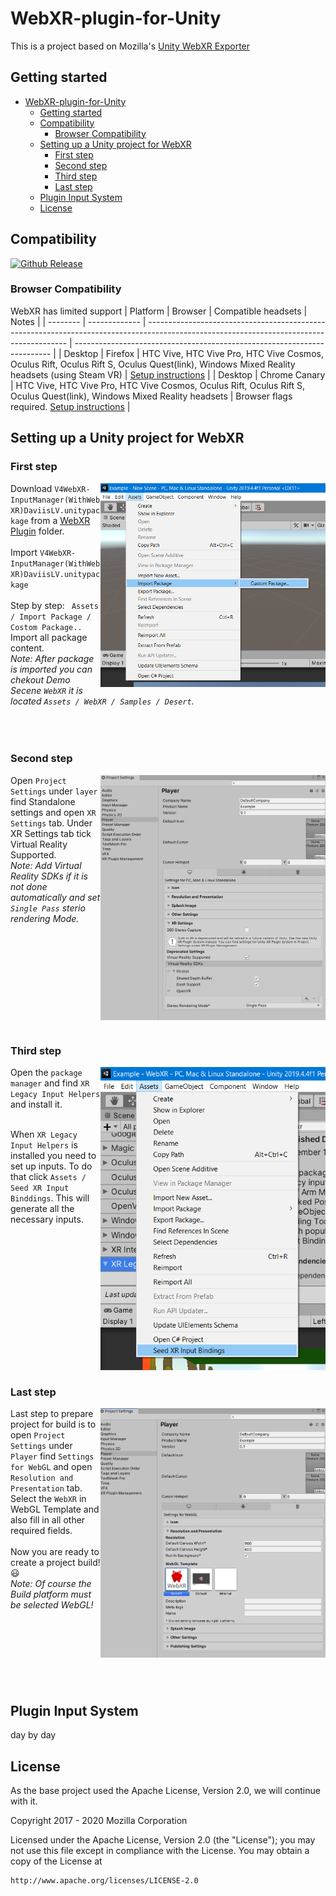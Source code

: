 # WebXR-plugin-for-Unity

This is a project based on Mozilla's [Unity WebXR Exporter](https://github.com/MozillaReality/unity-webxr-export)

## Getting started

- [WebXR-plugin-for-Unity](#webxr-plugin-for-unity)
  - [Getting started](#getting-started)
  - [Compatibility](#compatibility)
    - [Browser Compatibility](#browser-compatibility)
  - [Setting up a Unity project for WebXR](#setting-up-a-unity-project-for-webxr)
    - [First step](#first-step)
    - [Second step](#second-step)
    - [Third step](#third-step)
    - [Last step](#last-step)
  - [Plugin Input System](#plugin-input-system)
  - [License](#license)


## Compatibility

[unity-download]:                 https://unity3d.com/get-unity/download/archive
[unity-version-badge]:            https://img.shields.io/badge/Unity%20Editor%20Version-2019.4.4f1-green.svg
[![Github Release][unity-version-badge]][unity-download]

### Browser Compatibility

WebXR has limited support
| Platform | Browser       | Compatible headsets                                                                                                                      | Notes                                                                    |
| -------- | ------------- | ---------------------------------------------------------------------------------------------------------------------------------------- | ------------------------------------------------------------------------ |
| Desktop  | Firefox       | HTC Vive, HTC Vive Pro, HTC Vive Cosmos, Oculus Rift, Oculus Rift S, Oculus Quest(link), Windows Mixed Reality headsets (using Steam VR) | [Setup instructions](https://webvr.rocks/firefox)                        |
| Desktop  | Chrome Canary | HTC Vive, HTC Vive Pro, HTC Vive Cosmos, Oculus Rift, Oculus Rift S, Oculus Quest(link), Windows Mixed Reality headsets                  | Browser flags required. [Setup instructions](https://webvr.rocks/chrome) |

## Setting up a Unity project for WebXR
### First step

<img align="right" src="https://github.com/viavrarlab/WebXR-plugin-for-Unity/blob/main/WebXR%20Plugin/images/1.png" width="360" >

 Download `V4WebXR-InputManager(WithWebXR)DaviisLV.unitypackage` from a [WebXR Plugin](WebXR%20Plugin/V4WebXR-InputManager(WithWebXR)DaviisLV.unitypackage) folder. <br /><br />
 Import `V4WebXR-InputManager(WithWebXR)DaviisLV.unitypackage`
 <br /><br />
Step by step: ` Assets / Import Package / Costom Package..`
<br />
 Import all package content.
<br />
 *Note: After package is imported you can chekout Demo Secene `WebXR` it is located `Assets / WebXR / Samples / Desert`.*
<br /> <br /> <br /> <br />

### Second step

<img align="right" src="https://github.com/viavrarlab/WebXR-plugin-for-Unity/blob/main/WebXR%20Plugin/images/4.png" width="360" >

Open `Project Settings` under `layer`  find Standalone settings and open  `XR Settings` tab. Under XR Settings tab tick Virtual Reality Supported.
<br /> 
*Note: Add Virtual Reality SDKs if it is not done automatically and set `Single Pass` sterio rendering Mode.*
<br /> <br /> <br /><br /> <br /> <br /><br /> <br /> <br /> <br /> <br /> 

### Third step

<img align="right" src="https://github.com/viavrarlab/WebXR-plugin-for-Unity/blob/main/WebXR%20Plugin/images/6.png" width="360" >

 Open the `package manager` and find `XR Legacy Input Helpers` and install it.
 <br /><br />

 When `XR Legacy Input Helpers` is installed you need to set up inputs. To do that click `Assets / Seed XR Input Binddings`. This will generate all the necessary inputs.

 <br /><br /> <br /> <br /><br /> <br /> <br /><br /> <br /> <br /> <br /><br /><br />
 ### Last step
<img align="right" src="https://github.com/viavrarlab/WebXR-plugin-for-Unity/blob/main/WebXR%20Plugin/images/8.png" width="360" >

 Last step to prepare project for build is to open `Project Settings` under `Player`  find `Settings for WebGL` and open `Resolution and Presentation` tab. Select the `WebXR` in WebGL Template and also fill in all other required fields.
 <br /> <br /> 
 Now you are ready to create a project build! :smiley: <br />
 *Note: Of course the Build platform must be selected WebGL!*
  <br /> <br />   <br /> <br />   <br /> <br />  <br /> <br /> 
 
## Plugin Input System

day by day

## License

As the base project used the Apache License, Version 2.0, we will continue with it.

Copyright 2017 - 2020 Mozilla Corporation

Licensed under the Apache License, Version 2.0 (the "License");
you may not use this file except in compliance with the License.
You may obtain a copy of the License at

    http://www.apache.org/licenses/LICENSE-2.0

